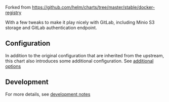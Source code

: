 Forked from https://github.com/helm/charts/tree/master/stable/docker-registry

With a few tweaks to make it play nicely with GitLab, including Minio S3
storage and GitLab authentication endpoint.

## Configuration

In addition to the original configuration that are inherited from the upstream,
this chart also introduces some additional configuration. See [additional options](../../doc/charts/registry/index.md#installation-command-line-options)

## Development

For more details, see [development notes](../../doc/development/index.md#verifying-registry)
